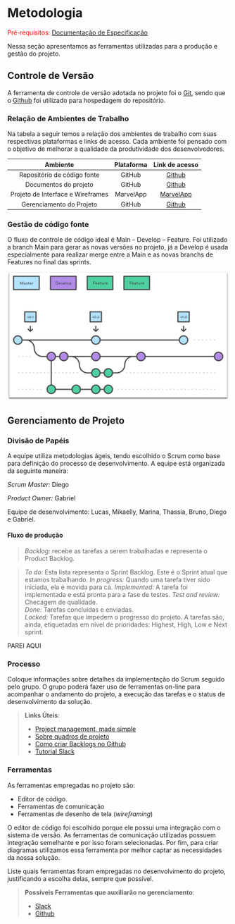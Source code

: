 
# Metodologia

<span style="color:red">Pré-requisitos: <a href="2-Especificação do Projeto.md"> Documentação de Especificação</a></span>

Nessa seção apresentamos as ferramentas utilizadas para a produção e gestão do projeto.

## Controle de Versão

A ferramenta de controle de versão adotada no projeto foi o
[Git](https://git-scm.com/), sendo que o [Github](https://github.com)
foi utilizado para hospedagem do repositório.

### Relação de Ambientes de Trabalho 

Na tabela a seguir temos a relação dos ambientes de trabalho com suas respectivas plataformas e links de acesso. Cada ambiente foi pensado com o objetivo de melhorar a qualidade da produtividade dos desenvolvedores.

|**Ambiente**|**Plataforma**|**Link de acesso**|
|:---:|:---:|:---:|
|Repositório de código fonte|GitHub|[Github](https://github.com/)|
|Documentos do projeto|GitHub|[Github](https://github.com/)|
|Projeto de Interface e Wireframes |MarvelApp |[MarvelApp](https://marvelapp.com/)|
|Gerenciamento do Projeto |GitHub|[Github](https://github.com/) |

### Gestão de código fonte

O fluxo de controle de código ideal é Main – Develop – Feature. Foi utilizado a branch Main para gerar as novas versões no projeto, já a Develop é usada especialmente para realizar merge entre a Main e as novas branchs de Features no final das sprints. 

![Gestão do codigo fonte ](img/gitflow-feature-develop.png)

## Gerenciamento de Projeto

### Divisão de Papéis

A equipe utiliza metodologias ágeis, tendo escolhido o Scrum como base para definição do processo de desenvolvimento. A equipe está organizada da seguinte maneira:  

*Scrum Master:* Diego 

*Product Owner:*  Gabriel 

Equipe de desenvolvimento:  Lucas, Mikaelly, Marina, Thassia, Bruno, Diego e Gabriel.

#### Fluxo de produção

>*Backlog:* recebe as tarefas a serem trabalhadas e representa o Product Backlog. 

>*To do:* Esta lista representa o Sprint Backlog. Este é o Sprint atual que estamos trabalhando. 
>*In progress:* Quando uma tarefa tiver sido iniciada, ela é movida para cá. 
>*Implemented:* A tarefa foi implementada e está pronta para a fase de testes. 
>*Test and review:* Checagem de qualidade.  
>*Done:* Tarefas concluídas e enviadas.  
>*Locked:* Tarefas que impedem o progresso do projeto. 
A tarefas são, ainda, etiquetadas em nível de prioridades: Highest, High, Low e Next sprint.

PAREI AQUI
### Processo

Coloque  informações sobre detalhes da implementação do Scrum seguido pelo grupo. O grupo poderá fazer uso de ferramentas on-line para acompanhar o andamento do projeto, a execução das tarefas e o status de desenvolvimento da solução.
 
> **Links Úteis**:
> - [Project management, made simple](https://github.com/features/project-management/)
> - [Sobre quadros de projeto](https://docs.github.com/pt/github/managing-your-work-on-github/about-project-boards)
> - [Como criar Backlogs no Github](https://www.youtube.com/watch?v=RXEy6CFu9Hk)
> - [Tutorial Slack](https://slack.com/intl/en-br/)

### Ferramentas

As ferramentas empregadas no projeto são:

- Editor de código.
- Ferramentas de comunicação
- Ferramentas de desenho de tela (_wireframing_)

O editor de código foi escolhido porque ele possui uma integração com o
sistema de versão. As ferramentas de comunicação utilizadas possuem
integração semelhante e por isso foram selecionadas. Por fim, para criar
diagramas utilizamos essa ferramenta por melhor captar as
necessidades da nossa solução.

Liste quais ferramentas foram empregadas no desenvolvimento do projeto, justificando a escolha delas, sempre que possível.
 
> **Possíveis Ferramentas que auxiliarão no gerenciamento**: 
> - [Slack](https://slack.com/)
> - [Github](https://github.com/)
